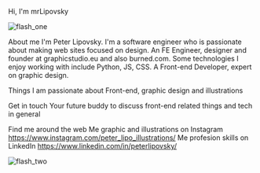 Hi, I'm mrLipovsky 


![flash_one](https://user-images.githubusercontent.com/90620664/210165219-064b22b7-c0b9-4678-a942-f1128f45d420.png)


About me
I'm Peter Lipovsky. I'm a software engineer who is passionate about making web sites focused on design. An FE Engineer, designer and founder at graphicstudio.eu and also burned.com. Some technologies I enjoy working with include Python, JS, CSS. A Front-end Developer, expert on graphic design. 

Things I am passionate about
Front-end, graphic design and illustrations

Get in touch
Your future buddy to discuss front-end related things and tech in general

Find me around the web
Me graphic and illustrations on Instagram https://www.instagram.com/peter_lipo_illustrations/
Me profesion skills on LinkedIn https://www.linkedin.com/in/peterlipovsky/

![flash_two](https://user-images.githubusercontent.com/90620664/210165222-56aaf3b6-a82f-4e4c-b1cf-1cd08952c9bd.png)

